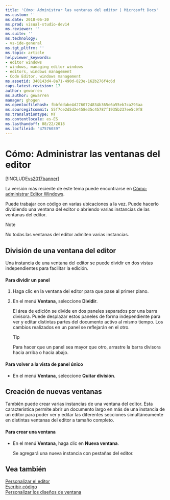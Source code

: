 ```yaml
---
title: 'Cómo: Administrar las ventanas del editor | Microsoft Docs'
ms.custom: ''
ms.date: 2018-06-30
ms.prod: visual-studio-dev14
ms.reviewer: ''
ms.suite: ''
ms.technology:
- vs-ide-general
ms.tgt_pltfrm: ''
ms.topic: article
helpviewer_keywords:
- editor windows
- windows, managing editor windows
- editors, windows management
- Code Editor, windows management
ms.assetid: 340143d4-8a71-490d-823e-162b276f4c6d
caps.latest.revision: 17
author: gewarren
ms.author: gewarren
manager: ghogen
ms.openlocfilehash: fbbfddabe4d2760724834b365e6a55eb7ca293aa
ms.sourcegitcommit: 55f7ce2d5d2e458e35c45787f1935b237ee5c9f8
ms.translationtype: MT
ms.contentlocale: es-ES
ms.lasthandoff: 08/22/2018
ms.locfileid: "47576039"
---
```

# <a name="how-to-manage-editor-windows"></a>Cómo: Administrar las ventanas del editor
[!INCLUDE[vs2017banner](../includes/vs2017banner.md)]

La versión más reciente de este tema puede encontrarse en [Cómo: administrar Editor Windows](https://docs.microsoft.com/visualstudio/ide/how-to-manage-editor-windows).  
  
Puede trabajar con código en varias ubicaciones a la vez. Puede hacerlo dividiendo una ventana del editor o abriendo varias instancias de las ventanas del editor.  
  
> [!NOTE]
>  No todas las ventanas del editor admiten varias instancias.  
  
## <a name="splitting-an-editor-window"></a>División de una ventana del editor  
 Una instancia de una ventana del editor se puede dividir en dos vistas independientes para facilitar la edición.  
  
#### <a name="to-split-a-pane"></a>Para dividir un panel  
  
1.  Haga clic en la ventana del editor para que pase al primer plano.  
  
2.  En el menú **Ventana**, seleccione **Dividir**.  
  
     El área de edición se divide en dos paneles separados por una barra divisora. Puede desplazar estos paneles de forma independiente para ver y editar distintas partes del documento activo al mismo tiempo. Los cambios realizados en un panel se reflejarán en el otro.  
  
    > [!TIP]
    >  Para hacer que un panel sea mayor que otro, arrastre la barra divisora hacia arriba o hacia abajo.  
  
#### <a name="to-return-to-single-pane-view"></a>Para volver a la vista de panel único  
  
-   En el menú **Ventana**, seleccione **Quitar división**.  
  
## <a name="creating-new-windows"></a>Creación de nuevas ventanas  
 También puede crear varias instancias de una ventana del editor. Esta característica permite abrir un documento largo en más de una instancia de un editor para poder ver y editar las diferentes secciones simultáneamente en distintas ventanas del editor a tamaño completo.  
  
#### <a name="to-create-a-new-window"></a>Para crear una ventana  
  
-   En el menú **Ventana**, haga clic en **Nueva ventana**.  
  
     Se agregará una nueva instancia con pestañas del editor.  
  
## <a name="see-also"></a>Vea también  
 [Personalizar el editor](../ide/customizing-the-editor.md)   
 [Escribir código](../ide/writing-code-in-the-code-and-text-editor.md)   
 [Personalizar los diseños de ventana](../ide/customizing-window-layouts-in-visual-studio.md)



